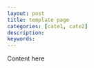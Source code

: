 ```yaml
---
layout: post
title: template page
categories: [cate1, cate2]
description:
keywords:
---
```


Content here
